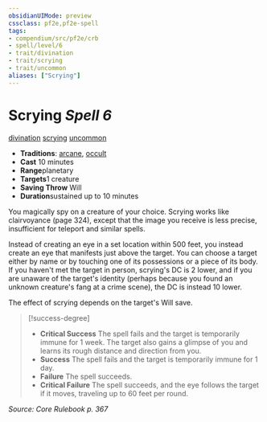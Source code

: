 ```yaml
---
obsidianUIMode: preview
cssclass: pf2e,pf2e-spell
tags:
- compendium/src/pf2e/crb
- spell/level/6
- trait/divination
- trait/scrying
- trait/uncommon
aliases: ["Scrying"]
---
```

# Scrying *Spell 6*   
[divination](/rules/traits/divination.md)  [scrying](/rules/traits/scrying.md)  [uncommon](/rules/traits/uncommon.md)  

- **Traditions**: [arcane](/rules/traits/arcane.md), [occult](/rules/traits/occult.md)
- **Cast** 10 minutes 
- **Range**planetary
- **Targets**1 creature
- **Saving Throw** Will
- **Duration**sustained up to 10 minutes

You magically spy on a creature of your choice. Scrying works like clairvoyance (page 324), except that the image you receive is less precise, insufficient for teleport and similar spells.

Instead of creating an eye in a set location within 500 feet, you instead create an eye that manifests just above the target. You can choose a target either by name or by touching one of its possessions or a piece of its body. If you haven't met the target in person, scrying's DC is 2 lower, and if you are unaware of the target's identity (perhaps because you found an unknown creature's fang at a crime scene), the DC is instead 10 lower.

The effect of scrying depends on the target's Will save.

> [!success-degree] 
> - **Critical Success** The spell fails and the target is temporarily immune for 1 week. The target also gains a glimpse of you and learns its rough distance and direction from you.
> - **Success** The spell fails and the target is temporarily immune for 1 day.
> - **Failure** The spell succeeds.
> - **Critical Failure** The spell succeeds, and the eye follows the target if it moves, traveling up to 60 feet per round.

*Source: Core Rulebook p. 367*